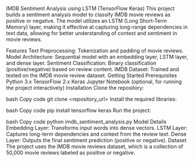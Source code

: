 IMDB Sentiment Analysis using LSTM (TensorFlow Keras)
This project builds a sentiment analysis model to classify IMDB movie reviews as positive or negative. The model utilizes an LSTM (Long Short-Term Memory) layer, making it effective at capturing long-range dependencies in text data, allowing for better understanding of context and sentiment in movie reviews.

Features
Text Preprocessing: Tokenization and padding of movie reviews.
Model Architecture: Sequential model with an embedding layer, LSTM layer, and dense layer.
Sentiment Classification: Binary classification (positive/negative) based on review content.
IMDB Dataset: Trained and tested on the IMDB movie review dataset.
Getting Started
Prerequisites
Python 3.x
TensorFlow 2.x
Keras
Jupyter Notebook (optional, for running the project interactively)
Installation
Clone the repository:

bash
Copy code
git clone <repository_url>
Install the required libraries:

bash
Copy code
pip install tensorflow keras
Run the project:

bash
Copy code
python imdb_sentiment_analysis.py
Model Details
Embedding Layer: Transforms input words into dense vectors.
LSTM Layer: Captures long-term dependencies and context from the review text.
Dense Layer: Outputs the final sentiment prediction (positive or negative).
Dataset
The project uses the IMDB movie reviews dataset, which is a collection of 50,000 movie reviews labeled as positive or negative.
